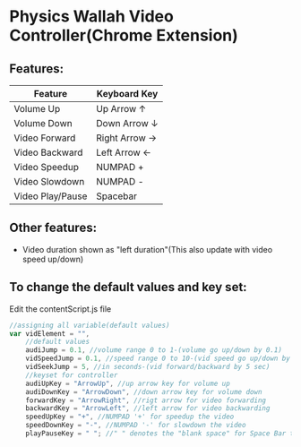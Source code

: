 # Physics Wallah Video Controller(Chrome Extension)

## Features:

| Feature          | Keyboard Key  |
| ---------------- | ------------- |
| Volume Up        | Up Arrow ↑    |
| Volume Down      | Down Arrow ↓  |
| Video Forward    | Right Arrow → |
| Video Backward   | Left Arrow ←  |
| Video Speedup    | NUMPAD +      |
| Video Slowdown   | NUMPAD -      |
| Video Play/Pause | Spacebar      |

## Other features:

- Video duration shown as "left duration"(This also update with video speed up/down)

## To change the default values and key set:

Edit the contentScript.js file

```javascript
//assigning all variable(default values)
var vidElement = "",
	//default values
	audiJump = 0.1, //volume range 0 to 1-(volume go up/down by 0.1)
	vidSpeedJump = 0.1, //speed range 0 to 10-(vid speed go up/down by 0.1)
	vidSeekJump = 5, //in seconds-(vid forward/backward by 5 sec)
	//keyset for controller
	audiUpKey = "ArrowUp", //up arrow key for volume up
	audiDownKey = "ArrowDown", //down arrow key for volume down
	forwardKey = "ArrowRight", //rigt arrow for video forwarding
	backwardKey = "ArrowLeft", //left arrow for video backwarding
	speedUpKey = "+", //NUMPAD '+' for speedup the video
	speedDownKey = "-", //NUMPAD '-' for slowdown the video
	playPauseKey = " "; //" " denotes the "blank space" for Space Bar to pay and pause the vid
```
